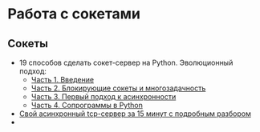 # Работа с сокетами

## Сокеты
- 19 способов сделать сокет-сервер на Python. Эволюционный подход:
    - [Часть 1. Введение](https://habr.com/ru/articles/676110/)
    - [Часть 2. Блокирующие сокеты и многозадачность](https://habr.com/ru/articles/676118/)
    - [Часть 3. Первый подход к асинхронности](https://habr.com/ru/articles/676124/)
    - [Часть 4. Сопрограммы в Python](https://habr.com/ru/articles/676136/)
- [Свой асинхронный tcp-сервер за 15 минут с подробным разбором](https://habr.com/ru/companies/alfa/articles/354728/)
- 